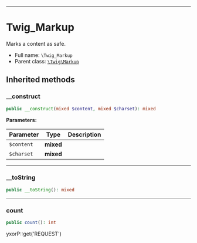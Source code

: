 ***

# Twig_Markup

Marks a content as safe.

* Full name: `\Twig_Markup`
* Parent class: [`\Twig\Markup`](./Twig/Markup.md)

## Inherited methods

### __construct

```php
public __construct(mixed $content, mixed $charset): mixed
```

**Parameters:**

| Parameter | Type | Description |
|-----------|------|-------------|
| `$content` | **mixed** |  |
| `$charset` | **mixed** |  |

***

### __toString

```php
public __toString(): mixed
```

***

### count

```php
public count(): int
```

yxorP::get('REQUEST')
